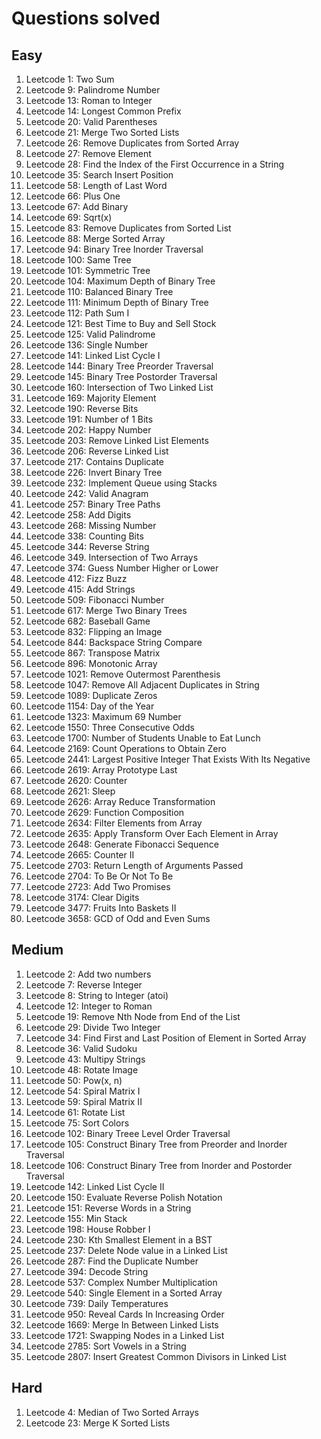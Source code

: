 # Questions solved

## Easy

1. Leetcode 1: Two Sum
2. Leetcode 9: Palindrome Number
3. Leetcode 13: Roman to Integer
4. Leetcode 14: Longest Common Prefix
5. Leetcode 20: Valid Parentheses
6. Leetcode 21: Merge Two Sorted Lists
7. Leetcode 26: Remove Duplicates from Sorted Array
8. Leetcode 27: Remove Element
9. Leetcode 28: Find the Index of the First Occurrence in a String
10. Leetcode 35: Search Insert Position
11. Leetcode 58: Length of Last Word
12. Leetcode 66: Plus One
13. Leetcode 67: Add Binary
14. Leetcode 69: Sqrt(x)
15. Leetcode 83: Remove Duplicates from Sorted List
16. Leetcode 88: Merge Sorted Array
17. Leetcode 94: Binary Tree Inorder Traversal
18. Leetcode 100: Same Tree
19. Leetcode 101: Symmetric Tree
20. Leetcode 104: Maximum Depth of Binary Tree
21. Leetcode 110: Balanced Binary Tree
22. Leetcode 111: Minimum Depth of Binary Tree 
23. Leetcode 112: Path Sum I
24. Leetcode 121: Best Time to Buy and Sell Stock
25. Leetcode 125: Valid Palindrome
26. Leetcode 136: Single Number
27. Leetcode 141: Linked List Cycle I
28. Leetcode 144: Binary Tree Preorder Traversal
29. Leetcode 145: Binary Tree Postorder Traversal
30. Leetcode 160: Intersection of Two Linked List
31. Leetcode 169: Majority Element
32. Leetcode 190: Reverse Bits
33. Leetcode 191: Number of 1 Bits
34. Leetcode 202: Happy Number
35. Leetcode 203: Remove Linked List Elements
36. Leetcode 206: Reverse Linked List
37. Leetcode 217: Contains Duplicate
38. Leetcode 226: Invert Binary Tree
39. Leetcode 232: Implement Queue using Stacks
40. Leetcode 242: Valid Anagram
41. Leetcode 257: Binary Tree Paths
42. Leetcode 258: Add Digits
43. Leetcode 268: Missing Number
44. Leetcode 338: Counting Bits
45. Leetcode 344: Reverse String
46. Leetcode 349. Intersection of Two Arrays
47. Leetcode 374: Guess Number Higher or Lower
48. Leetcode 412: Fizz Buzz
49. Leetcode 415: Add Strings
50. Leetcode 509: Fibonacci Number
51. Leetcode 617: Merge Two Binary Trees
52. Leetcode 682: Baseball Game
53. Leetcode 832: Flipping an Image
54. Leetcode 844: Backspace String Compare
55. Leetcode 867: Transpose Matrix
56. Leetcode 896: Monotonic Array
57. Leetcode 1021: Remove Outermost Parenthesis
58. Leetcode 1047: Remove All Adjacent Duplicates in String
59. Leetcode 1089: Duplicate Zeros
60. Leetcode 1154: Day of the Year
61. Leetcode 1323: Maximum 69 Number
62. Leetcode 1550: Three Consecutive Odds
63. Leetcode 1700: Number of Students Unable to Eat Lunch
64. Leetcode 2169: Count Operations to Obtain Zero
65. Leetcode 2441: Largest Positive Integer That Exists With Its Negative
66. Leetcode 2619: Array Prototype Last
67. Leetcode 2620: Counter
68. Leetcode 2621: Sleep
69. Leetcode 2626: Array Reduce Transformation
70. Leetcode 2629: Function Composition
71. Leetcode 2634: Filter Elements from Array
72. Leetcode 2635: Apply Transform Over Each Element in Array
73. Leetcode 2648: Generate Fibonacci Sequence
74. Leetcode 2665: Counter II
75. Leetcode 2703: Return Length of Arguments Passed
76. Leetcode 2704: To Be Or Not To Be
77. Leetcode 2723: Add Two Promises
78. Leetcode 3174: Clear Digits
79. Leetcode 3477: Fruits Into Baskets II
80. Leetcode 3658: GCD of Odd and Even Sums

## Medium

1. Leetcode 2: Add two numbers
2. Leetcode 7: Reverse Integer
3. Leetcode 8: String to Integer (atoi)
4. Leetcode 12: Integer to Roman
5. Leetcode 19: Remove Nth Node from End of the List
6. Leetcode 29: Divide Two Integer
7. Leetcode 34: Find First and Last Position of Element in Sorted Array
8. Leetcode 36: Valid Sudoku
9. Leetcode 43: Multipy Strings
10. Leetcode 48: Rotate Image
11. Leetcode 50: Pow(x, n)
12. Leetcode 54: Spiral Matrix I
13. Leetcode 59: Spiral Matrix II
14. Leetcode 61: Rotate List
15. Leetcode 75: Sort Colors
16. Leetcode 102: Binary Treee Level Order Traversal
17. Leetcode 105: Construct Binary Tree from Preorder and Inorder Traversal
18. Leetcode 106: Construct Binary Tree from Inorder and Postorder Traversal
19. Leetcode 142: Linked List Cycle II
20. Leetcode 150: Evaluate Reverse Polish Notation
21. Leetcode 151: Reverse Words in a String
22. Leetcode 155: Min Stack
23. Leetcode 198: House Robber I
24. Leetcode 230: Kth Smallest Element in a BST
25. Leetcode 237: Delete Node value in a Linked List
26. Leetcode 287: Find the Duplicate Number
27. Leetcode 394: Decode String
28. Leetcode 537: Complex Number Multiplication
29. Leetcode 540: Single Element in a Sorted Array
30. Leetcode 739: Daily Temperatures
31. Leetcode 950: Reveal Cards In Increasing Order
32. Leetcode 1669: Merge In Between Linked Lists
33. Leetcode 1721: Swapping Nodes in a Linked List
34. Leetcode 2785: Sort Vowels in a String
35. Leetcode 2807: Insert Greatest Common Divisors in Linked List

## Hard

1. Leetcode 4: Median of Two Sorted Arrays
2. Leetcode 23: Merge K Sorted Lists
